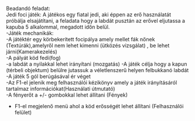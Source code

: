 Beadandó feladat:  
Jedi foci játék:
A játékos egy fiatal jedi, aki éppen az erő használatát próbálja elsajátítani, a feladata hogy a labdát pusztán az erővel eljutassa a kapuba 5 alkalommal, megadott időn belül.  
-Játék mechanikák:  
-A játéktér egy körbekerített focipálya amely mellet fák nőnek (Textúrák),amelyről nem lehet kimenni (ütközés vizsgálat) , be lehet járni(Kamerakezelés)  
-A pályát köd fedi(fog)  
-a labdát a nyilakkal lehet irányítani (mozgatás) 
-A játék célja hogy a kapun (térbeli objektum) belülre jutassuk a véletlenszerű helyen felbukkanó labdát  
-A játék 5 gól berúgásával ér véget  
-Az F1-el jelenik meg felhasználói kézikönyv amely a játék irányításáról tartalmaz információkat(Használati útmutató)  
-A fényerőt a +/- gombokkal lehet állítani (Fények)  
- F1-el megjelenő menü ahol a köd erősségét lehet állítani (Felhasználói felület)  

